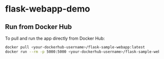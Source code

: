 # flask-webapp-demo

## Run from Docker Hub

To pull and run the app directly from Docker Hub:


```bash
docker pull <your-dockerhub-username>/flask-sample-webapp:latest
docker run --rm -p 5000:5000 <your-dockerhub-username>/flask-sample-webapp:latest
```
